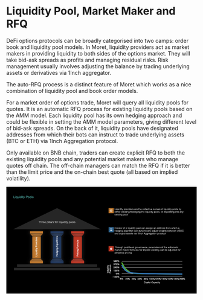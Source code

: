 # Liquidity Pool, Market Maker and RFQ

DeFi options protocols can be broadly categorised into two camps: order book and liquidity pool models. In Moret, liquidity providers act as market makers in providing liquidity to both sides of the options market. They will take bid-ask spreads as profits and managing residual risks. Risk management usually involves adjusting the balance by trading underlying assets or derivatives via 1Inch aggregator.

The auto-RFQ process is a distinct feature of Moret which works as a nice combination of liquidity pool and book order models.&#x20;

For a market order of options trade, Moret will query all liquidity pools for quotes. It is an automatic RFQ process for existing liquidity pools based on the AMM model. Each liquidity pool has its own hedging approach and could be flexible in setting the AMM model parameters, giving different level of bid-ask spreads.  On the back of it, liquidity pools have designated addresses from which their bots can instruct to trade underlying assets (BTC or ETH) via 1Inch Aggregation protocol.&#x20;

Only available on BNB chain, traders can create explicit RFQ to both the existing liquidity pools and any potential market makers who manage quotes off chain. The off-chain managers can match the RFQ if it is better than the limit price and the on-chain best quote (all based on implied volatility).&#x20;

![Three pillars of liquidity pools in Moret](<../.gitbook/assets/Deck images.004.jpeg>)

